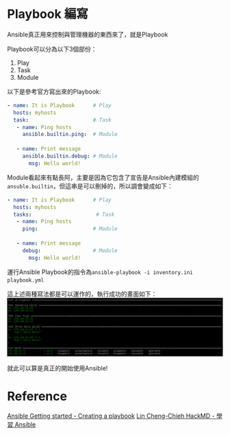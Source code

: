 # Playbook 編寫
Ansible真正用來控制與管理機器的東西來了，就是Playbook

Playbook可以分為以下3個部份：
1. Play
2. Task
3. Module

以下是參考官方寫出來的Playbook:
```YAML
- name: It is Playbook      # Play
  hosts: myhosts
  task:                     # Task    
   - name: Ping hosts
     ansible.builtin.ping:  # Module

   - name: Print message
     ansible.builtin.debug: # Module
       msg: Hello world!
```

Module看起來有點長阿，主要是因為它包含了宣告是Ansible內建模組的`ansuble.builtin`，但這串是可以刪掉的，所以調會變成如下：
```YAML
- name: It is Playbook      # Play
  hosts: myhosts
  tasks:                     # Task    
   - name: Ping hosts
     ping:                  # Module

   - name: Print message
     debug:                 # Module
       msg: Hello world!
```
運行Ansible Playbook的指令為`ansible-playbook -i inventory.ini playbook.yml`

這上述兩種寫法都是可以運作的，執行成功的畫面如下：![](../Pictures/playbook_ok.png)

就此可以算是真正的開始使用Ansible!

# Reference
[Ansible Getting started - Creating a playbook](https://docs.ansible.com/ansible/latest/getting_started/get_started_playbook.html)
[Lin Cheng-Chieh HackMD - 學習 Ansible](https://hackmd.io/@blueskyson/learn-ansible)